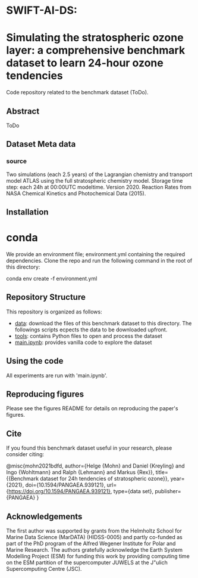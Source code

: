 # SWIFT-AI-DS: 
#  Simulating the stratospheric ozone layer: a comprehensive benchmark dataset to learn 24-hour ozone tendencies

Code repository related to the benchmark dataset (ToDo).

## Abstract
ToDo

## Dataset Meta data
### source
Two simulations (each 2.5 years) of the Lagrangian chemistry and transport model ATLAS using the full stratospheric chemistry model. Storage time step: each 24h at 00:00UTC modeltime. Version 2020. Reaction Rates from NASA Chemical Kinetics and Photochemical Data (2015).

## Installation

# conda
We provide an environment file; environment.yml containing the required dependencies. Clone the repo and run the following command in the root of this directory:

conda env create -f environment.yml

## Repository Structure

This repository is organized as follows:

- [data](https://github.com/helgemohn/SWIFT-AI-DS/tree/main/data): download the files of this benchmark dataset to this directory. The followings scripts ecpects the data to be downloaded upfront.
- [tools](https://github.com/helgemohn/SWIFT-AI-DS/tree/main/tools):  contains Python files to open and process the dataset
- [main.ipynb](https://github.com/helgemohn/SWIFT-AI-DS/tree/main/main.ipynb): provides vanilla code to explore the dataset

## Using the code

All experiments are run with 'main.ipynb'.

## Reproducing figures

Please see the figures README for details on reproducing the paper's figures.

## Cite

If you found this benchmark dataset useful in your research, please consider citing:

@misc{mohn2021bdfd,
 author={Helge {Mohn} and Daniel {Kreyling} and Ingo {Wohltmann} and Ralph {Lehmann} and Markus {Rex}},
 title={{Benchmark dataset for 24h tendencies of stratospheric ozone}},
 year={2021},
 doi={10.1594/PANGAEA.939121},
 url={https://doi.org/10.1594/PANGAEA.939121},
 type={data set},
 publisher={PANGAEA}
}

## Acknowledgements

The first author was supported by grants from the Helmholtz School for Marine Data Science (MarDATA) (HIDSS-0005) and partly co-funded as part of the PhD program of the Alfred Wegener Institute for Polar and Marine Research.
The authors gratefully acknowledge the Earth System Modelling Project (ESM) for funding this work by providing computing time on the ESM partition of the supercomputer JUWELS at the J\"ulich Supercomputing Centre (JSC).
